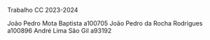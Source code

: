 Trabalho CC 2023-2024

João Pedro Mota Baptista a100705
João Pedro da Rocha Rodrigues a100896
André Lima São Gil a93192
